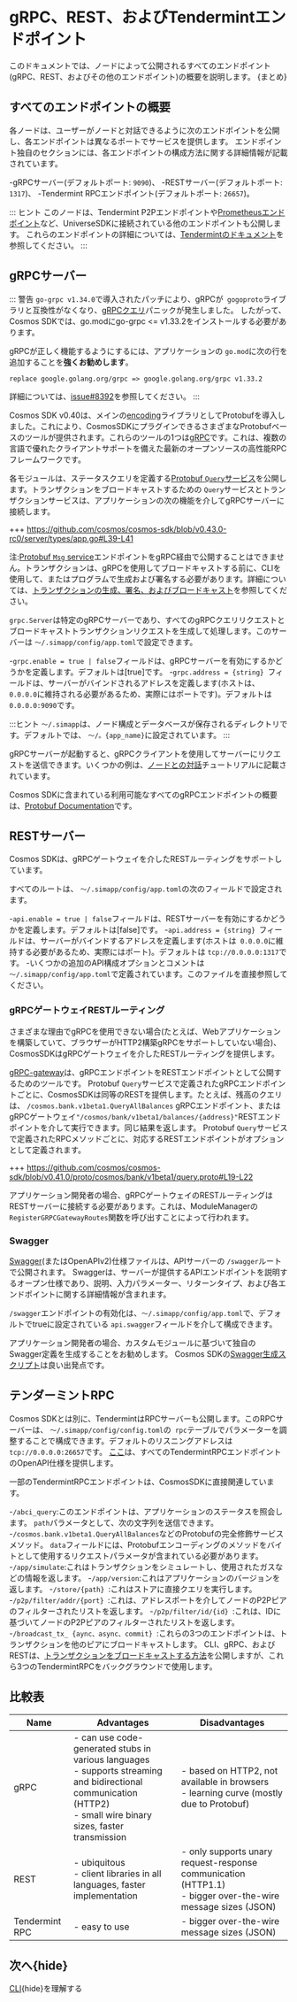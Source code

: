 # gRPC、REST、およびTendermintエンドポイント

このドキュメントでは、ノードによって公開されるすべてのエンドポイント(gRPC、REST、およびその他のエンドポイント)の概要を説明します。 {まとめ}

## すべてのエンドポイントの概要

各ノードは、ユーザーがノードと対話できるように次のエンドポイントを公開し、各エンドポイントは異なるポートでサービスを提供します。 エンドポイント独自のセクションには、各エンドポイントの構成方法に関する詳細情報が記載されています。

-gRPCサーバー(デフォルトポート: `9090`)、
-RESTサーバー(デフォルトポート: `1317`)、
-Tendermint RPCエンドポイント(デフォルトポート: `26657`)。

::: ヒント
このノードは、Tendermint P2Pエンドポイントや[Prometheusエンドポイント](https://docs.tendermint.com/master/nodes/metrics.html#metrics)など、UniverseSDKに接続されている他のエンドポイントも公開します。 これらのエンドポイントの詳細については、[Tendermintのドキュメント](https://docs.tendermint.com/master/tendermint-core/using-tendermint.html#configuration)を参照してください。
:::

## gRPCサーバー

::: 警告
`go-grpc v1.34.0`で導入されたパッチにより、gRPCが` gogoproto`ライブラリと互換性がなくなり、[gRPCクエリ](https://github.com/cosmos/cosmos-sdk/issues/8426)パニックが発生しました。 したがって、Cosmos SDKでは、go.modにgo-grpc <= v1.33.2をインストールする必要があります。

gRPCが正しく機能するようにするには、アプリケーションの `go.mod`に次の行を追加することを**強くお勧めします**。 

```
replace google.golang.org/grpc => google.golang.org/grpc v1.33.2
```

詳細については、[issue#8392](https://github.com/cosmos/cosmos-sdk/issues/8392)を参照してください。
:::

Cosmos SDK v0.40は、メインの[encoding](./encoding)ライブラリとしてProtobufを導入しました。これにより、CosmosSDKにプラグインできるさまざまなProtobufベースのツールが提供されます。これらのツールの1つは[gRPC](https://grpc.io)です。これは、複数の言語で優れたクライアントサポートを備えた最新のオープンソースの高性能RPCフレームワークです。

各モジュールは、ステータスクエリを定義する[Protobuf `Query`サービス](../building-modules/messages-and-queries.md#queries)を公開します。トランザクションをブロードキャストするための `Query`サービスとトランザクションサービスは、アプリケーションの次の機能を介してgRPCサーバーに接続します。

+++ https://github.com/cosmos/cosmos-sdk/blob/v0.43.0-rc0/server/types/app.go#L39-L41

注:[Protobuf `Msg` service](../building-modules/messages-and-queries.md#messages)エンドポイントをgRPC経由で公開することはできません。トランザクションは、gRPCを使用してブロードキャストする前に、CLIを使用して、またはプログラムで生成および署名する必要があります。詳細については、[トランザクションの生成、署名、およびブロードキャスト](../run-node/txs.html)を参照してください。

`grpc.Server`は特定のgRPCサーバーであり、すべてのgRPCクエリリクエストとブロードキャストトランザクションリクエストを生成して処理します。このサーバーは `〜/.simapp/config/app.toml`で設定できます。

-`grpc.enable = true | false`フィールドは、gRPCサーバーを有効にするかどうかを定義します。デフォルトは[true]です。
-`grpc.address = {string} `フィールドは、サーバーがバインドされるアドレスを定義します(ホストは、` 0.0.0.0`に維持される必要があるため、実際にはポートです)。デフォルトは `0.0.0.0:9090`です。

:::ヒント
`〜/.simapp`は、ノード構成とデータベースが保存されるディレクトリです。デフォルトでは、 `〜/。{app_name}`に設定されています。
:::

gRPCサーバーが起動すると、gRPCクライアントを使用してサーバーにリクエストを送信できます。いくつかの例は、[ノードとの対話](../run-node/interact-node.md#using-grpc)チュートリアルに記載されています。

Cosmos SDKに含まれている利用可能なすべてのgRPCエンドポイントの概要は、[Protobuf Documentation](./proto-docs.md)です。

## RESTサーバー

Cosmos SDKは、gRPCゲートウェイを介したRESTルーティングをサポートしています。

すべてのルートは、 `〜/.simapp/config/app.toml`の次のフィールドで設定されます。

-`api.enable = true | false`フィールドは、RESTサーバーを有効にするかどうかを定義します。デフォルトは[false]です。
-`api.address = {string} `フィールドは、サーバーがバインドするアドレスを定義します(ホストは` 0.0.0.0`に維持する必要があるため、実際にはポート)。デフォルトは `tcp://0.0.0.0:1317`です。
-いくつかの追加のAPI構成オプションとコメントは `〜/.simapp/config/app.toml`で定義されています。このファイルを直接参照してください。

### gRPCゲートウェイRESTルーティング

さまざまな理由でgRPCを使用できない場合(たとえば、Webアプリケーションを構築していて、ブラウザーがHTTP2構築gRPCをサポートしていない場合)、CosmosSDKはgRPCゲートウェイを介したRESTルーティングを提供します。

[gRPC-gateway](https://grpc-ecosystem.github.io/grpc-gateway/)は、gRPCエンドポイントをRESTエンドポイントとして公開するためのツールです。 Protobuf `Query`サービスで定義されたgRPCエンドポイントごとに、CosmosSDKは同等のRESTを提供します。たとえば、残高のクエリは、 `/cosmos.bank.v1beta1.QueryAllBalances` gRPCエンドポイント、またはgRPCゲートウェイ` "/cosmos/bank/v1beta1/balances/{address}" `RESTエンドポイントを介して実行できます。同じ結果を返します。 Protobuf `Query`サービスで定義されたRPCメソッドごとに、対応するRESTエンドポイントがオプションとして定義されます。

+++ https://github.com/cosmos/cosmos-sdk/blob/v0.41.0/proto/cosmos/bank/v1beta1/query.proto#L19-L22

アプリケーション開発者の場合、gRPCゲートウェイのRESTルーティングはRESTサーバーに接続する必要があります。これは、ModuleManagerの `RegisterGRPCGatewayRoutes`関数を呼び出すことによって行われます。

### Swagger

[Swagger](https://swagger.io/)(またはOpenAPIv2)仕様ファイルは、APIサーバーの `/swagger`ルートで公開されます。 Swaggerは、サーバーが提供するAPIエンドポイントを説明するオープン仕様であり、説明、入力パラメーター、リターンタイプ、および各エンドポイントに関する詳細情報が含まれます。

`/swagger`エンドポイントの有効化は、`〜/.simapp/config/app.toml`で、デフォルトでtrueに設定されている `api.swagger`フィールドを介して構成できます。

アプリケーション開発者の場合、カスタムモジュールに基づいて独自のSwagger定義を生成することをお勧めします。 Cosmos SDKの[Swagger生成スクリプト](https://github.com/cosmos/cosmos-sdk/blob/v0.40.0-rc4/scripts/protoc-swagger-gen.sh)は良い出発点です。

## テンダーミントRPC

Cosmos SDKとは別に、TendermintはRPCサーバーも公開します。このRPCサーバーは、 `〜/.simapp/config/config.toml`の` rpc`テーブルでパラメーターを調整することで構成できます。デフォルトのリスニングアドレスは `tcp://0.0.0.0:26657`です。 [ここ](https://docs.tendermint.com/master/rpc/)は、すべてのTendermintRPCエンドポイントのOpenAPI仕様を提供します。

一部のTendermintRPCエンドポイントは、CosmosSDKに直接関連しています。

-`/abci_query`:このエンドポイントは、アプリケーションのステータスを照会します。 `path`パラメータとして、次の文字列を送信できます。
    -`/cosmos.bank.v1beta1.QueryAllBalances`などのProtobufの完全修飾サービスメソッド。 `data`フィールドには、Protobufエンコーディングのメソッドをバイトとして使用するリクエストパラメータが含まれている必要があります。
    -`/app/simulate`:これはトランザクションをシミュレートし、使用されたガスなどの情報を返します。
    -`/app/version`:これはアプリケーションのバージョンを返します。
    -`/store/{path} `:これはストアに直接クエリを実行します。
    -`/p2p/filter/addr/{port} `:これは、アドレスポートを介してノードのP2Pピアのフィルターされたリストを返します。
    -`/p2p/filter/id/{id} `:これは、IDに基づいてノードのP2Pピアのフィルターされたリストを返します。
-`/broadcast_tx_ {aync、async、commit} `:これらの3つのエンドポイントは、トランザクションを他のピアにブロードキャストします。 CLI、gRPC、およびRESTは、[トランザクションをブロードキャストする方法](./transactions.md#broadcasting-the-transaction)を公開しますが、これら3つのTendermintRPCをバックグラウンドで使用します。

## 比較表

| Name           | Advantages                                                                                                                                                            | Disadvantages                                                                                                 |
| -------------- | --------------------------------------------------------------------------------------------------------------------------------------------------------------------- | ------------------------------------------------------------------------------------------------------------- |
| gRPC           | - can use code-generated stubs in various languages<br>- supports streaming and bidirectional communication (HTTP2)<br>- small wire binary sizes, faster transmission | - based on HTTP2, not available in browsers<br>- learning curve (mostly due to Protobuf)                      |
| REST           | - ubiquitous<br>- client libraries in all languages, faster implementation<br>                                                                                        | - only supports unary request-response communication (HTTP1.1)<br>- bigger over-the-wire message sizes (JSON) |
| Tendermint RPC | - easy to use                                                                                                                                                         | - bigger over-the-wire message sizes (JSON)                                                                   |

## 次へ{hide}

[CLI](./cli.md){hide}を理解する
